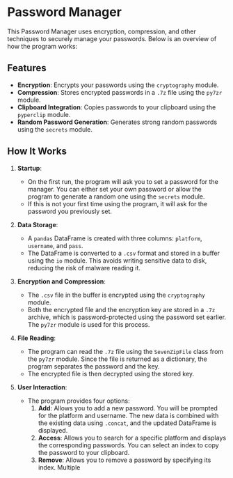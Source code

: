 # Password Manager

This Password Manager uses encryption, compression, and other techniques to securely manage your passwords. Below is an overview of how the program works:

## Features
- **Encryption**: Encrypts your passwords using the `cryptography` module.
- **Compression**: Stores encrypted passwords in a `.7z` file using the `py7zr` module.
- **Clipboard Integration**: Copies passwords to your clipboard using the `pyperclip` module.
- **Random Password Generation**: Generates strong random passwords using the `secrets` module.

## How It Works
1. **Startup**:
   - On the first run, the program will ask you to set a password for the manager. You can either set your own password or allow the program to generate a random one using the `secrets` module.
   - If this is not your first time using the program, it will ask for the password you previously set.

2. **Data Storage**:
   - A `pandas` DataFrame is created with three columns: `platform`, `username`, and `pass`.
   - The DataFrame is converted to a `.csv` format and stored in a buffer using the `io` module. This avoids writing sensitive data to disk, reducing the risk of malware reading it.

3. **Encryption and Compression**:
   - The `.csv` file in the buffer is encrypted using the `cryptography` module.
   - Both the encrypted file and the encryption key are stored in a `.7z` archive, which is password-protected using the password set earlier. The `py7zr` module is used for this process.

4. **File Reading**:
   - The program can read the `.7z` file using the `SevenZipFile` class from the `py7zr` module. Since the file is returned as a dictionary, the program separates the password and the key.
   - The encrypted file is then decrypted using the stored key.

5. **User Interaction**:
   - The program provides four options:
     1. **Add**: Allows you to add a new password. You will be prompted for the platform and username. The new data is combined with the existing data using `.concat`, and the updated DataFrame is displayed.
     2. **Access**: Allows you to search for a specific platform and displays the corresponding passwords. You can select an index to copy the password to your clipboard.
     3. **Remove**: Allows you to remove a password by specifying its index. Multiple
